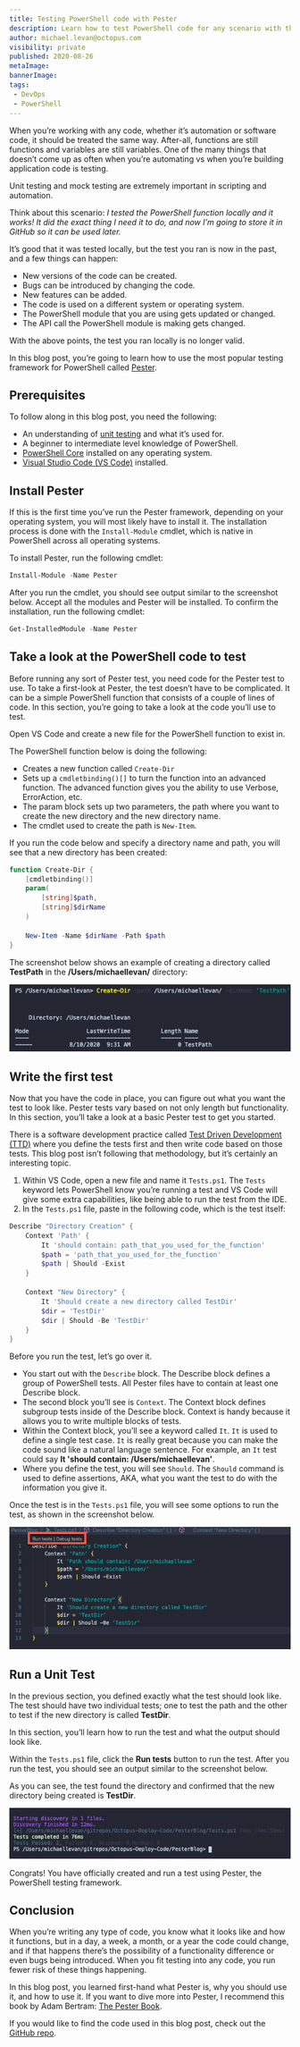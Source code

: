 ```yaml
---
title: Testing PowerShell code with Pester
description: Learn how to test PowerShell code for any scenario with the PowerShell testing framework Pester.
author: michael.levan@octopus.com
visibility: private
published: 2020-08-26
metaImage: 
bannerImage: 
tags:
 - DevOps
 - PowerShell
---
```


When you’re working with any code, whether it’s automation or software code, it should be treated the same way. After-all, functions are still functions and variables are still variables. One of the many things that doesn’t come up as often when you’re automating vs when you’re building application code is testing.

Unit testing and mock testing are extremely important in scripting and automation. 

Think about this scenario: *I tested the PowerShell function locally and it works! It did the exact thing I need it to do, and now I’m going to store it in GitHub so it can be used later.*

It’s good that it was tested locally, but the test you ran is now in the past, and a few things can happen:

- New versions of the code can be created.
- Bugs can be introduced by changing the code.
- New features can be added.
- The code is used on a different system or operating system.
- The PowerShell module that you are using gets updated or changed.
- The API call the PowerShell module is making gets changed.

With the above points, the test you ran locally is no longer valid. 

In this blog post, you’re going to learn how to use the most popular testing framework for PowerShell called [Pester](https://github.com/pester/Pester).

## Prerequisites

To follow along in this blog post, you need the following:

- An understanding of [unit testing](http://softwaretestingfundamentals.com/unit-testing/#:~:text=UNIT%20TESTING%20is%20a%20level,and%20usually%20a%20single%20output.) and what it’s used for.
- A beginner to intermediate level knowledge of PowerShell.
- [PowerShell Core](https://github.com/PowerShell/PowerShell) installed on any operating system.
- [Visual Studio Code (VS Code)](https://code.visualstudio.com/download) installed.

## Install Pester

If this is the first time you’ve run the Pester framework, depending on your operating system, you will most likely have to install it. The installation process is done with the `Install-Module` cmdlet, which is native in PowerShell across all operating systems.

To install Pester, run the following cmdlet:

```powershell
Install-Module -Name Pester
```

After you run the cmdlet, you should see output similar to the screenshot below. Accept all the modules and Pester will be installed. To confirm the installation, run the following cmdlet:

```powershell
Get-InstalledModule -Name Pester
```

## Take a look at the PowerShell code to test

Before running any sort of Pester test, you need code for the Pester test to use. To take a first-look at Pester, the test doesn’t have to be complicated. It can be a simple PowerShell function that consists of a couple of lines of code. In this section, you’re going to take a look at the code you’ll use to test.

Open VS Code and create a new file for the PowerShell function to exist in.

The PowerShell function below is doing the following:

- Creates a new function called `Create-Dir`
- Sets up a `cmdletbinding()[]` to turn the function into an advanced function. The advanced function gives you the ability to use Verbose, ErrorAction, etc.
- The param block sets up two parameters, the path where you want to create the new directory and the new directory name.
- The cmdlet used to create the path is `New-Item`.

If you run the code below and specify a directory name and path, you will see that a new directory has been created:

```powershell
function Create-Dir {
    [cmdletbinding()]
    param(
        [string]$path,
        [string]$dirName
    )

    New-Item -Name $dirName -Path $path
}
```

The screenshot below shows an example of creating a directory called **TestPath** in the **/Users/michaellevan/** directory:

![Terminal output of a directory being created](images/2.png)

## Write the first test

Now that you have the code in place, you can figure out what you want the test to look like. Pester tests vary based on not only length but functionality. In this section, you’ll take a look at a basic Pester test to get you started.

There is a software development practice called [Test Driven Development (TTD)](https://www.agilealliance.org/glossary/tdd/) where you define the tests first and then write code based on those tests. This blog post isn’t following that methodology, but it’s certainly an interesting topic.

1. Within VS Code, open a new file and name it `Tests.ps1`. The `Tests` keyword lets PowerShell know you’re running a test and VS Code will give some extra capabilities, like being able to run the test from the IDE.
2. In the `Tests.ps1` file, paste in the following code, which is the test itself:

```powershell
Describe "Directory Creation" {
    Context 'Path' {
        It 'should contain: path_that_you_used_for_the_function'
        $path = 'path_that_you_used_for_the_function'
        $path | Should -Exist
    }

    Context "New Directory" {
        It 'Should create a new directory called TestDir'
        $dir = 'TestDir'
        $dir | Should -Be 'TestDir'
    }
}
```

Before you run the test, let’s go over it.

- You start out with the `Describe` block. The Describe block defines a group of PowerShell tests. All Pester files have to contain at least one Describe block.
- The second block you’ll see is `Context`. The Context block defines subgroup tests inside of the Describe block. Context is handy because it allows you to write multiple blocks of tests.
- Within the Context block, you’ll see a keyword called `It`. `It` is used to define a single test case. `It` is really great because you can make the code sound like a natural language sentence. For example, an `It` test could say **It 'should contain: /Users/michaellevan'**.
- Where you define the test, you will see `Should`. The `Should` command is used to define assertions, AKA, what you want the test to do with the information you give it.

Once the test is in the `Tests.ps1` file, you will see some options to run the test, as shown in the screenshot below.

![Options to run the test](images/4.png)

## Run a Unit Test

In the previous section, you defined exactly what the test should look like. The test should have two individual tests; one to test the path and the other to test if the new directory is called **TestDir**.

In this section, you’ll learn how to run the test and what the output should look like.

Within the `Tests.ps1` file, click the **Run tests** button to run the test. After you run the test, you should see an output similar to the screenshot below.

As you can see, the test found the directory and confirmed that the new directory being created is **TestDir**.

![Test result](images/6.png)

Congrats! You have officially created and run a test using Pester, the PowerShell testing framework.

## Conclusion

When you’re writing any type of code, you know what it looks like and how it functions, but in a day, a week, a month, or a year the code could change, and if that happens there’s the possibility of a functionality difference or even bugs being introduced. When you fit testing into any code, you run fewer risk of these things happening.

In this blog post, you learned first-hand what Pester is, why you should use it, and how to use it. If you want to dive more into Pester, I recommend this book by Adam Bertram: [The Pester Book](https://leanpub.com/pesterbook).

If you would like to find the code used in this blog post, check out the [GitHub repo](https://github.com/AdminTurnedDevOps/Octopus-Deploy-Code/tree/master/PesterBlog).